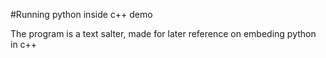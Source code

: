 #Running python inside c++ demo

The program is a text salter, made for later reference on
embeding python in c++
